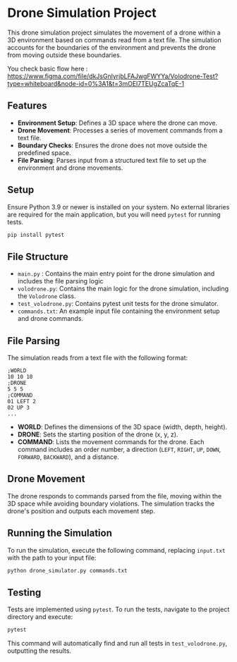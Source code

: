
# Drone Simulation Project

This drone simulation project simulates the movement of a drone within a 3D environment based on commands read from a text file. The simulation accounts for the boundaries of the environment and prevents the drone from moving outside these boundaries.


You check basic flow here : https://www.figma.com/file/dkJsGnlyrjbLFAJwgFWYYa/Volodrone-Test?type=whiteboard&node-id=0%3A1&t=3mOEl7TEUgZcaTqE-1

## Features

- **Environment Setup**: Defines a 3D space where the drone can move.
- **Drone Movement**: Processes a series of movement commands from a text file.
- **Boundary Checks**: Ensures the drone does not move outside the predefined space.
- **File Parsing**: Parses input from a structured text file to set up the environment and drone movements.

## Setup

Ensure Python 3.9 or newer is installed on your system. No external libraries are required for the main application, but you will need `pytest` for running tests.

```bash
pip install pytest
```

## File Structure

- `main.py` : Contains the main entry point for the drone simulation and includes the file parsing logic
- `volodrone.py`: Contains the main logic for the drone simulation, including the `Volodrone` class.
- `test_volodrone.py`: Contains pytest unit tests for the drone simulator.
- `commands.txt`: An example input file containing the environment setup and drone commands.

## File Parsing

The simulation reads from a text file with the following format:

```
;WORLD
10 10 10
;DRONE
5 5 5
;COMMAND
01 LEFT 2
02 UP 3
...
```

- **WORLD**: Defines the dimensions of the 3D space (width, depth, height).
- **DRONE**: Sets the starting position of the drone (x, y, z).
- **COMMAND**: Lists the movement commands for the drone. Each command includes an order number, a direction (`LEFT`, `RIGHT`, `UP`, `DOWN`, `FORWARD`, `BACKWARD`), and a distance.

## Drone Movement

The drone responds to commands parsed from the file, moving within the 3D space while avoiding boundary violations. The simulation tracks the drone's position and outputs each movement step.

## Running the Simulation

To run the simulation, execute the following command, replacing `input.txt` with the path to your input file:

```bash
python drone_simulator.py commands.txt
```

## Testing

Tests are implemented using `pytest`. To run the tests, navigate to the project directory and execute:

```bash
pytest
```

This command will automatically find and run all tests in `test_volodrone.py`, outputting the results.
